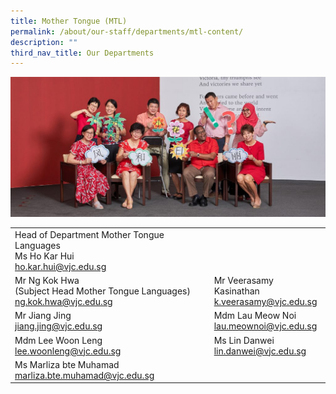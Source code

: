 ```yaml
---
title: Mother Tongue (MTL)
permalink: /about/our-staff/departments/mtl-content/
description: ""
third_nav_title: Our Departments
---
```

![](/images/d-mtl-1024x455.jpg)

|  |  | 
| -------- | -------- | 
|Head of Department Mother Tongue Languages<br>Ms Ho Kar Hui<br>[ho.kar.hui@vjc.edu.sg](mailto:ho.kar.hui@vjc.edu.sg)||
|Mr Ng Kok Hwa<br>(Subject Head Mother Tongue Languages)<br>[ng.kok.hwa@vjc.edu.sg](mailto:ng.kok.hwa@vjc.edu.sg) | Mr Veerasamy Kasinathan<br>[k.veerasamy@vjc.edu.sg](mailto:k.veerasamy@vjc.edu.sg)|
|Mr Jiang Jing<br>[jiang.jing@vjc.edu.sg](mailto:jiang.jing@vjc.edu.sg)| Mdm Lau Meow Noi<br>[lau.meownoi@vjc.edu.sg](mailto:lau.meownoi@vjc.edu.sg) |
|Mdm Lee Woon Leng<br>[lee.woonleng@vjc.edu.sg](mailto:lee.woonleng@vjc.edu.sg)	| Ms Lin Danwei<br>[lin.danwei@vjc.edu.sg](mailto:lin.danwei@vjc.edu.sg)|
|Ms Marliza bte Muhamad<br>[marliza.bte.muhamad@vjc.edu.sg](mailto:marliza.bte.muhamad@vjc.edu.sg)||